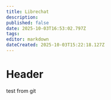 ```yaml
---
title: Librechat
description: 
published: false
date: 2025-10-03T16:53:02.797Z
tags: 
editor: markdown
dateCreated: 2025-10-03T15:22:18.127Z
---
```


# Header
test from git
